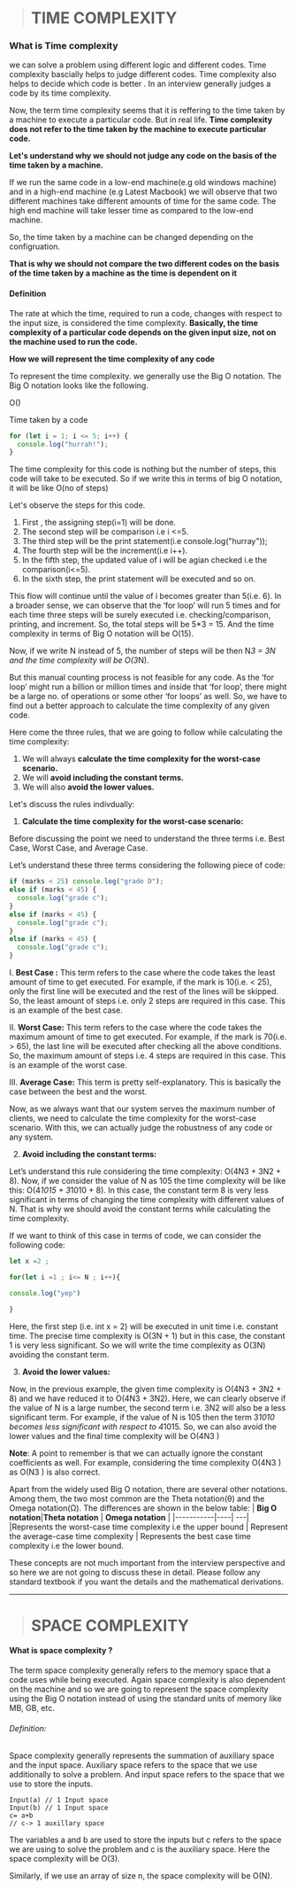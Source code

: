 > # TIME COMPLEXITY

### What is Time complexity

we can solve a problem using different logic and different codes. Time complexity bascially helps to judge different codes. Time complexity also helps to decide which code is better . In an interview generally judges a code by its time complexity.

Now, the term time complexity seems that it is reffering to the time taken by a machine to execute a particular code. But in real life. <b>Time complexity does not refer to the time taken by the machine to execute particular code. </b>

**Let's understand why we should not judge any code on the basis of the time taken by a machine.**

If we run the same code in a low-end machine(e.g old windows machine) and in a high-end machine (e.g Latest Macbook) we will observe that two different machines take different amounts of time for the same code. The high end machine will take lesser time as compared to the low-end machine.

So, the time taken by a machine can be changed depending on the configruation.

**That is why we should not compare the two different codes on the basis of the time taken by a machine as the time is dependent on it**

#### Definition

The rate at which the time, required to run a code, changes with respect to the input size, is considered the time complexity. **Basically, the time complexity of a particular code depends on the given input size, not on the machine used to run the code.**

**How we will represent the time complexity of any code**

To represent the time complexity. we generally use the Big O notation. The Big O notation looks like the following.

O()

Time taken by a code

```javascript
for (let i = 1; i <= 5; i++) {
  console.log("hurrah!");
}
```

The time complexity for this code is nothing but the number of steps, this code will take to be executed. So if we write this in terms of big O notation, it will be like O(no of steps)

Let's observe the steps for this code.

1. First , the assigning step(i=1) will be done.
2. The second step will be comparison i.e i <=5.
3. The third step will be the print statement(i.e console.log("hurray"));
4. The fourth step will be the increment(i.e i++).
5. In the fifth step, the updated value of i will be agian checked i.e the comparison(i<=5).
6. In the sixth step, the print statement will be executed and so on.

This flow will continue until the value of i becomes greater than 5(i.e. 6). In a broader sense, we can observe that the ‘for loop’ will run 5 times and for each time three steps will be surely executed i.e. checking/comparison, printing, and increment. So, the total steps will be 5\*3 = 15. And the time complexity in terms of Big O notation will be O(15).

Now, if we write N instead of 5, the number of steps will be then N*3 = 3N and the time complexity will be O(3*N).

But this manual counting process is not feasible for any code. As the ‘for loop’ might run a billion or million times and inside that ‘for loop’, there might be a large no. of operations or some other ‘for loops’ as well. So, we have to find out a better approach to calculate the time complexity of any given code.

Here come the three rules, that we are going to follow while calculating the time complexity:

1. We will always **calculate the time complexity for the worst-case scenario.**
2. We will **avoid including the constant terms.**
3. We will also **avoid the lower values.**

Let's discuss the rules indivdually:

1. **Calculate the time complexity for the worst-case scenario:**

Before discussing the point we need to understand the three terms i.e. Best Case, Worst Case, and Average Case.

Let’s understand these three terms considering the following piece of code:

```javascript
if (marks < 25) console.log("grade D");
else if (marks < 45) {
  console.log("grade c");
}
else if (marks < 45) {
  console.log("grade c");
}
else if (marks < 45) {
  console.log("grade c");
}

```

 I.  **Best Case :** This term refers to the case where the code takes the least amount of time to get executed. For example, if the mark is 10(i.e. < 25), only the first line will be executed and the rest of the lines will be skipped. So, the least amount of steps i.e. only 2 steps are required in this case. This is an example of the best case.

II. **Worst Case:** This term refers to the case where the code takes the maximum amount of time to get executed. For example, if the mark is 70(i.e. > 65), the last line will be executed after checking all the above conditions. So, the maximum amount of steps i.e. 4 steps are required in this case. This is an example of the worst case.

III. **Average Case:** This term is pretty self-explanatory. This is basically the case between the best and the worst.


Now, as we always want that our system serves the maximum number of clients, we need to calculate the time complexity for the worst-case scenario. With this, we can actually judge the robustness of any code or any system.

2. **Avoid including the constant terms:**


Let’s understand this rule considering the time complexity: O(4N3 + 3N2 + 8). Now, if we consider the value of N as 105 the time complexity will be like this:  O(4*1015 + 3*1010 + 8). In this case, the constant term 8 is very less significant in terms of changing the time complexity with different values of N. That is why we should avoid the constant terms while calculating the time complexity.

If we want to think of this case in terms of code, we can consider the following code:

```javascript
let x =2 ;

for(let i =1 ; i<= N ; i++){

console.log("yep")

}

```

Here, the first step (i.e. int x = 2) will be executed in unit time i.e. constant time. The precise time complexity is O(3N + 1) but in this case, the constant 1 is very less significant. So we will write the time complexity as O(3N) avoiding the constant term.

3. **Avoid the lower values:**

Now, in the previous example, the given time complexity is O(4N3 + 3N2 + 8) and we have reduced it to O(4N3 + 3N2). Here, we can clearly observe if the value of N is a large number, the second term i.e. 3N2 will also be a less significant term. For example, if the value of N is 105 then the term 3*1010 becomes less significant with respect to 4*1015. So, we can also avoid the lower values and the final time complexity will be O(4N3 )

**Note**: A point to remember is that we can actually ignore the constant coefficients as well. For example, considering the time complexity O(4N3 ) as O(N3 ) is also correct.

Apart from the widely used Big O notation, there are several other notations. Among them, the two most common are the Theta notation(θ) and the Omega notation(Ω). The differences are shown in the below table:
| **Big O notation**|**Theta notation**   | **Omega notation**      |
|-----------|----| ---|
|Represents the worst-case time complexity i.e the upper bound | Represent the average-case time complexity | Represents the best case time complexity i.e the lower bound.


These concepts are not much important from the interview perspective and so here we are not going to discuss these in detail. Please follow any standard textbook if you want the details and the mathematical derivations.

---

> # SPACE COMPLEXITY


#### What is space complexity ?

The term space complexity generally refers to the memory space that a code uses while being executed. Again space complexity is also dependent on the machine and so we are going to represent the space complexity using the Big O notation instead of using the standard units of memory like MB, GB, etc.


###### Definition:
Space complexity generally represents the summation of auxiliary space and the input space. Auxiliary space refers to the space that we use additionally to solve a problem. And input space refers to the space that we use to store the inputs.


```
Input(a) // 1 Input space
Input(b) // 1 Input space
c= a+b
// c-> 1 auxillary space

```
The variables a and b are used to store the inputs but c refers to the space we are using to solve the problem and c is the auxiliary space. Here the space complexity will be O(3).

Similarly, if we use an array of size n, the space complexity will be O(N).